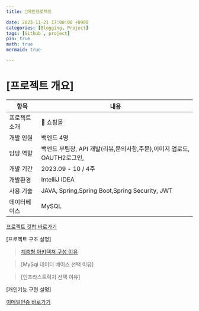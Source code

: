 ```yaml
---
title: 📃메인프로젝트

date: 2023-11-21 17:00:00 +0900
categories: [Blogging, Project]
tags: [Github , project]
pin: true
math: true
mermaid: true

---
```


# [프로젝트 개요]

| 항목 | 내용 |
| --- | --- |
| 프로젝트 소개 | 🛒 쇼핑몰 |
| 개발 인원 | 백엔드 4명 |
| 담당 역할 | 백엔드 부팀장, API 개발(리뷰,문의사항,주문),이미지 업로드, OAUTH2로그인,   |
| 개발 기간 | 2023.09 - 10 / 4주  |
| 개발환경 | IntelliJ IDEA |
| 사용 기술 | JAVA, Spring,Spring Boot,Spring Security, JWT |
| 데이터베이스 | MySQL |

[프로젝트 깃헙 바로가기](https://github.com/ararp1006/mainProject)

[프로젝트 구조 설명]

> [계층형 아키텍쳐 구성 이유](https://ararp1006.github.io/posts/%EA%B3%84%EC%B8%B5%ED%98%95-%EC%95%84%ED%82%A4%ED%85%8D%EC%B3%90/)

> [MySql 데이터 베이스 선택 이유]

> [인프라스트럭처 선택 이유]


[개인기능 구현 설명]

[이메일인증 바로가기](https://ararp1006.github.io/posts/%EA%B3%84%EC%B8%B5%ED%98%95-%EC%95%84%ED%82%A4%ED%85%8D%EC%B3%90/)

[^footnote]: The footnote source
[^fn-nth-2]: The 2nd footnote source
